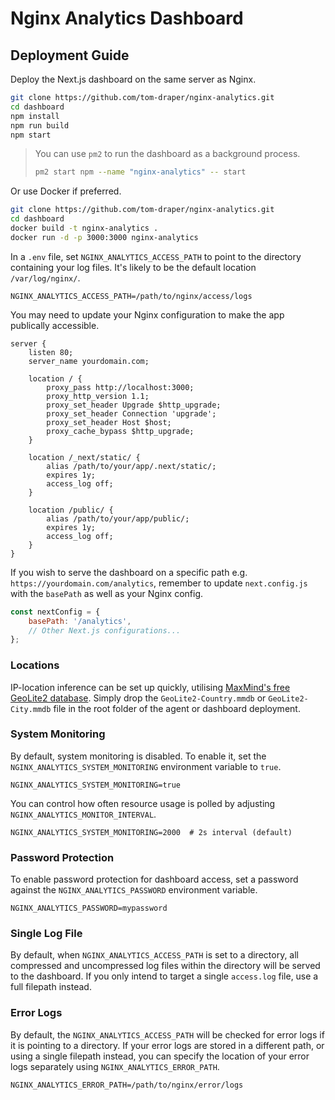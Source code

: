 # Nginx Analytics Dashboard

## Deployment Guide

Deploy the Next.js dashboard on the same server as Nginx.

```bash
git clone https://github.com/tom-draper/nginx-analytics.git
cd dashboard
npm install
npm run build
npm start
```

> You can use `pm2` to run the dashboard as a background process.
> ```bash
> pm2 start npm --name "nginx-analytics" -- start
> ```


Or use Docker if preferred.

```bash
git clone https://github.com/tom-draper/nginx-analytics.git
cd dashboard
docker build -t nginx-analytics .
docker run -d -p 3000:3000 nginx-analytics
```

In a `.env` file, set `NGINX_ANALYTICS_ACCESS_PATH` to point to the directory containing your log files. It's likely to be the default location `/var/log/nginx/`.

```env
NGINX_ANALYTICS_ACCESS_PATH=/path/to/nginx/access/logs
```

You may need to update your Nginx configuration to make the app publically accessible.

```nginx
server {
    listen 80;
    server_name yourdomain.com;

    location / {
        proxy_pass http://localhost:3000;
        proxy_http_version 1.1;
        proxy_set_header Upgrade $http_upgrade;
        proxy_set_header Connection 'upgrade';
        proxy_set_header Host $host;
        proxy_cache_bypass $http_upgrade;
    }

    location /_next/static/ {
        alias /path/to/your/app/.next/static/;
        expires 1y;
        access_log off;
    }

    location /public/ {
        alias /path/to/your/app/public/;
        expires 1y;
        access_log off;
    }
}
```

If you wish to serve the dashboard on a specific path e.g. `https://yourdomain.com/analytics`, remember to update `next.config.js` with the `basePath` as well as your Nginx config.

```js
const nextConfig = {
    basePath: '/analytics',
    // Other Next.js configurations...
};
```

### Locations

IP-location inference can be set up quickly, utilising <a href="https://www.maxmind.com/en/home">MaxMind's free GeoLite2 database</a>. Simply drop the `GeoLite2-Country.mmdb` or `GeoLite2-City.mmdb` file in the root folder of the agent or dashboard deployment.

### System Monitoring

By default, system monitoring is disabled. To enable it, set the `NGINX_ANALYTICS_SYSTEM_MONITORING` environment variable to `true`.

```env
NGINX_ANALYTICS_SYSTEM_MONITORING=true
```

You can control how often resource usage is polled by adjusting `NGINX_ANALYTICS_MONITOR_INTERVAL`.

```env
NGINX_ANALYTICS_SYSTEM_MONITORING=2000  # 2s interval (default)
```

### Password Protection

To enable password protection for dashboard access, set a password against the `NGINX_ANALYTICS_PASSWORD` environment variable.

```env
NGINX_ANALYTICS_PASSWORD=mypassword
```

### Single Log File

By default, when `NGINX_ANALYTICS_ACCESS_PATH` is set to a directory, all compressed and uncompressed log files within the directory will be served to the dashboard. If you only intend to target a single `access.log` file, use a full filepath instead.

### Error Logs

By default, the `NGINX_ANALYTICS_ACCESS_PATH` will be checked for error logs if it is pointing to a directory. If your error logs are stored in a different path, or using a single filepath instead, you can specify the location of your error logs separately using `NGINX_ANALYTICS_ERROR_PATH`.

```env
NGINX_ANALYTICS_ERROR_PATH=/path/to/nginx/error/logs
```

